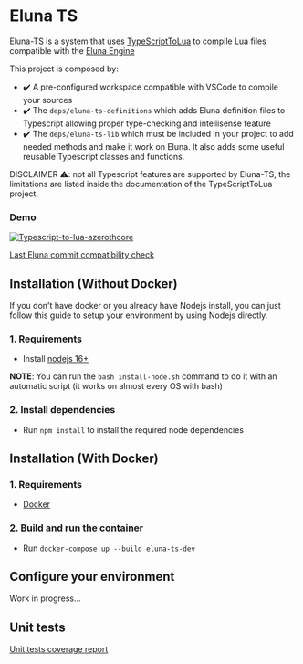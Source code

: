 # Eluna TS

Eluna-TS is a system that uses [TypeScriptToLua](https://typescripttolua.github.io/) to compile Lua files compatible with the [Eluna Engine](https://github.com/ElunaLuaEngine/Eluna/blob/master/README.md)

This project is composed by:

* ✔️ A pre-configured workspace compatible with VSCode to compile your sources
* ✔️ The `deps/eluna-ts-definitions` which adds Eluna definition files to Typescript allowing proper type-checking and intellisense feature
* ✔️ The `deps/eluna-ts-lib` which must be included in your project to add needed methods and make it work on Eluna. It also adds some useful reusable Typescript classes and functions.

DISCLAIMER ⚠️: not all Typescript features are supported by Eluna-TS, the limitations are listed inside the documentation of the TypeScriptToLua project.
### Demo

[![Typescript-to-lua-azerothcore](https://img.youtube.com/vi/FEmjdauPKH0/0.jpg)](https://www.youtube.com/watch?v=FEmjdauPKH0)

[Last Eluna commit compatibility check](https://github.com/ElunaLuaEngine/Eluna/commit/2962d4fea3708cf22964d1cc750290b8980b313f)

## Installation (Without Docker)

If you don't have docker or you already have Nodejs install, you can just follow this guide to setup your environment by using Nodejs directly.

### 1. Requirements

- Install [nodejs 16+](https://nodejs.org/en/)

**NOTE**: You can run the `bash install-node.sh` command to do it with an automatic script (it works on almost every OS with bash)
### 2. Install dependencies

- Run `npm install` to install the required node dependencies

## Installation (With Docker)


### 1. Requirements

- [Docker](https://docs.docker.com/get-docker/)

### 2. Build and run the container

- Run `docker-compose up --build eluna-ts-dev`
## Configure your environment

Work in progress...

## Unit tests

[Unit tests coverage report](./coverage/lcov-report/index.html)


